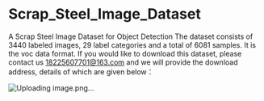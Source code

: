 # Scrap_Steel_Image_Dataset
A Scrap Steel Image Dataset for Object Detection
The dataset consists of 3440 labeled images, 29 label categories and a total of 6081 samples. It is the voc data format. If you would like to download this dataset, please contact us 18225607701@163.com and we will provide the download address, details of which are given below：

![Uploading image.png…]()



